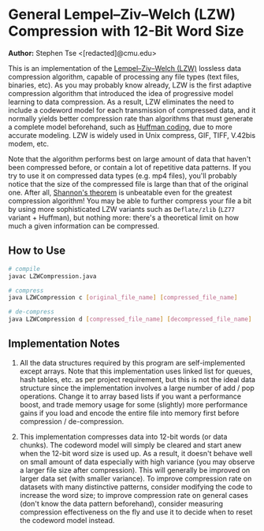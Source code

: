 # General Lempel–Ziv–Welch (LZW) Compression with 12-Bit Word Size

**Author:** Stephen Tse \<[redacted]@cmu.edu\>


This is an implementation of the [Lempel–Ziv–Welch (LZW)](https://en.wikipedia.org/wiki/Lempel%E2%80%93Ziv%E2%80%93Welch) lossless data compression algorithm, capable of processing any file types (text files, binaries, etc). As you may probably know already, LZW is the first adaptive compression algorithm that introduced the idea of progressive model learning to data compression. As a result, LZW eliminates the need to include a codeword model for each transmission of compressed data, and it normally yields better compression rate than algorithms that must generate a complete model beforehand, such as [Huffman coding](https://en.wikipedia.org/wiki/Huffman_coding), due to more accurate modeling. LZW is widely used in Unix compress, GIF, TIFF, V.42bis modem, etc.

Note that the algorithm performs best on large amount of data that haven't been compressed before, or contain a lot of repetitive data patterns. If you try to use it on compressed data types (e.g. mp4 files), you'll probably notice that the size of the compressed file is large than that of the original one. After all, [Shannon's theorem](https://en.wikipedia.org/wiki/Shannon%27s_source_coding_theorem) is unbeatable even for the greatest compression algorithm! You may be able to further compress your file a bit by using more sophisticated LZW variants such as `Deflate/zlib` (`LZ77` variant + Huffman), but nothing more: there's a theoretical limit on how much a given information can be compressed.


## How to Use

```bash
# compile
javac LZWCompression.java

# compress
java LZWCompression c [original_file_name] [compressed_file_name]

# de-compress
java LZWCompression d [compressed_file_name] [decompressed_file_name]
```


## Implementation Notes

1. All the data structures required by this program are self-implemented except arrays. Note that this implementation uses linked list for queues, hash tables, etc. as per project requirement, but this is not the ideal data structure since the implementation involves a large number of add / pop operations. Change it to array based lists if you want a performance boost, and trade memory usage for some (slightly) more performance gains if you load and encode the entire file into memory first before compression / de-compression.

2. This implementation compresses data into 12-bit words (or data chunks). The codeword model will simply be cleared and start anew when the 12-bit word size is used up. As a result, it doesn't behave well on small amount of data especially with high variance (you may observe a larger file size after compression). This will generally be improved on larger data set (with smaller variance). To improve compression rate on datasets with many distinctive patterns, consider modifying the code to increase the word size; to improve compression rate on general cases (don't know the data pattern beforehand), consider measuring compression effectiveness on the fly and use it to decide when to reset the codeword model instead.
